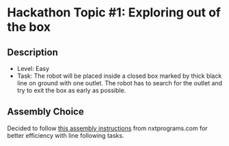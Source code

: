 # Hackathon Topic #1: Exploring out of the box
## Description
* Level: Easy
* Task: The robot will be placed inside a closed box marked by thick black line on ground with one outlet. The robot has to search for the outlet and try to exit the box as early as possible.

## Assembly Choice
Decided to follow [this assembly instructions](http://www.nxtprograms.com/line_follower/steps.html "Line Follower") from nxtprograms.com for better efficiency with line following tasks.

